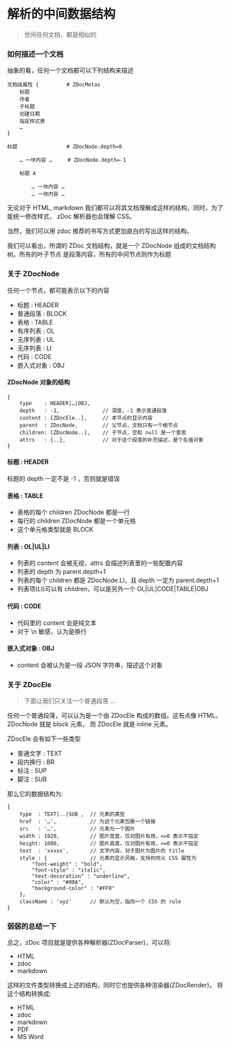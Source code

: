 解析的中间数据结构
====
> 世间任何文档，都是相似的

### 如何描述一个文档

抽象的看，任何一个文档都可以下列结构来描述

	文档级属性 {         # ZDocMetas
		标题     
		作者
		子标题
		创建日期
		指定样式表
		…
	}
	
	标题                # ZDocNode.depth=0
	
		… 一块内容 …     # ZDocNode.depth=-1
		
		标题 A
			
			… 一块内容 …
			… 一块内容 …
			
无论对于 HTML, markdown 我们都可以将其文档理解成这样的结构，同时，为了能统一修改样式，
zDoc 解析器也会理解 CSS。

当然，我们可以用 zdoc 推荐的书写方式更加直白的写出这样的结构。

我们可以看出，所谓的 ZDoc 文档结构，就是一个 ZDocNode 组成的文档结构树。所有的叶子节点
是段落内容，所有的中间节点则作为标题

### 关于 ZDocNode

任何一个节点，都可能表示以下的内容

* 标题 : HEADER
* 普通段落 : BLOCK
* 表格 : TABLE
* 有序列表 : OL
* 无序列表 : UL
* 无序列表 : LI
* 代码 : CODE
* 嵌入式对象 : OBJ

#### ZDocNode 对象的结构

	{
		type    : HEADER|…|OBJ,
		depth   : -1,              // 深度，-1 表示普通段落
		content : [ZDocEle..],     // 本节点的显示内容
		parent  : ZDocNode,        // 父节点，文档只有一个根节点
		children: [ZDocNode..],    // 子节点，空和 null 是一个意思
		attrs   : {..},            // 对于这个段落的补充描述，是个名值对象
	}
	
#### 标题 : HEADER

标题的 depth 一定不是 -1 ，否则就是错误
	
#### 表格 : TABLE

* 表格的每个 children ZDocNode 都是一行
* 每行的 children ZDocNode 都是一个单元格
* 这个单元格类型就是 BLOCK
		
#### 列表 : OL|UL|LI

* 列表的 content 会被无视，attrs 会描述列表里的一些配置内容
* 列表的 depth 为 parent.depth+1
* 列表的每个 children 都是 ZDocNode.LI，且 depth 一定为 parent.depth+1
* 列表项(LI)可以有 children，可以是另外一个 OL|UL|CODE|TABLE|OBJ
	
#### 代码 : CODE

* 代码里的 content 会是纯文本
* 对于 \n 敏感，认为是换行
	
#### 嵌入式对象 : OBJ

* content 会被认为是一段 JSON 字符串，描述这个对象

### 关于 ZDocEle

> 下面让我们只关注一个普通段落 ...

任何一个普通段落，可以认为是一个由 ZDocEle 构成的数组。这有点像 HTML。ZDocNode 就是 block 元素，
而 ZDocEle 就是 inline 元素。

ZDocEle 会有如下一些类型

* 普通文字 : TEXT
* 段内换行 : BR
* 标注 : SUP
* 脚注 : SUB

那么它的数据结构为:

	{
		type  : TEXT|..|SUB ,  // 元素的类型
		href  : '…',           // 为这个元素包裹一个链接
		src   : '…',           // 元素为一个图片
		width : 1920,          // 图片宽度，仅对图片有效，<=0 表示不指定
		height: 1080,          // 图片高度，仅对图片有效，<=0 表示不指定
		text  : 'xxxxx',       // 文字内容，对于图片为图片的 title    
		style : {              // 元素的显示风格，支持的同义 CSS 属性为
			"font-weight" : "bold",
			"font-style" : "italic",
			"text-decoration" : "underline",
			"color" : "#00A",
			"background-color" : "#FF0"
		},
		className : 'xyz'      // 默认为空，指向一个 CSS 的 rule
	}

### 弱弱的总结一下

总之，zDoc 项目就是提供各种解析器(ZDocParser)，可以将:

* HTML
* zdoc
* markdown

这样的文件类型转换成上述的结构，同时它也提供各种渲染器(ZDocRender)，
将这个结构转换成:

* HTML
* zdoc
* markdown
* PDF
* MS Word





























	



















    